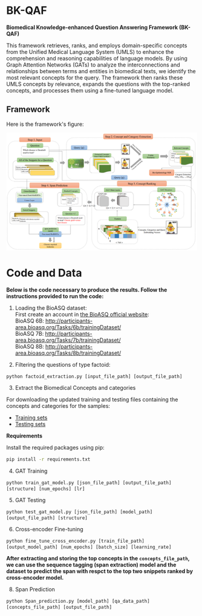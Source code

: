 # BK-QAF
**Biomedical Knowledge-enhanced Question Answering Framework (BK-QAF)**

This framework retrieves, ranks, and employs domain-specific concepts from the Unified Medical Language System (UMLS) to enhance the comprehension and reasoning capabilities of language models. By using Graph Attention Networks (GATs) to analyze the interconnections and relationships between terms and entities in biomedical texts, we identify the most relevant concepts for the query. The framework then ranks these UMLS concepts by relevance, expands the questions with the top-ranked concepts, and processes them using a fine-tuned language model.

## Framework

Here is the framework's figure:

<div align="center">
  <img src="https://github.com/Bitazad/BK-QAF/blob/main/MainFigure.png" alt="Framework Figure" width="700"/>
</div>

# Code and Data

**Below is the code necessary to produce the results. Follow the instructions provided to run the code:**


1. Loading the BioASQ dataset:<br>
First create an account in [the BioASQ official website](http://participants-area.bioasq.org/):<br>
BioASQ 6B: http://participants-area.bioasq.org/Tasks/6b/trainingDataset/<br> 
BioASQ 7B: http://participants-area.bioasq.org/Tasks/7b/trainingDataset/<br>
BioASQ 8B: http://participants-area.bioasq.org/Tasks/8b/trainingDataset/<br>


2. Filtering the questions of type factoid:
```
python factoid_extraction.py [input_file_path] [output_file_path]
```

3. Extract the Biomedical Concepts and categories

  For downloading the updated training and testing files containing the concepts and categories for the samples:

  - [Training sets](https://github.com/Bitazad/BK-QAF/blob/main/Trainingsets.zip)
  - [Testing sets](https://github.com/Bitazad/BK-QAF/blob/main/Testsets.zip)


**Requirements**

Install the required packages using pip:

```bash
pip install -r requirements.txt
```
4. GAT Training
```
python train_gat_model.py [json_file_path] [output_file_path] [structure] [num_epochs] [lr]
```

5. GAT Testing

```
python test_gat_model.py [json_file_path] [model_path] [output_file_path] [structure]
```

6. Cross-encoder Fine-tuning
```
python fine_tune_cross_encoder.py [train_file_path] [output_model_path] [num_epochs] [batch_size] [learning_rate]
```

**After extracting and storing the top concepts in the `concepts_file_path`, we can use the sequence tagging (span extraction) model and the dataset to predict the span with respct to the top two snippets ranked by cross-encoder model.**

8. Span Prediction
```
python Span_prediction.py [model_path] [qa_data_path] [concepts_file_path] [output_file_path]
```
